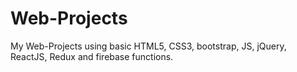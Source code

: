 # Web-Projects
My Web-Projects using basic HTML5, CSS3, bootstrap, JS, jQuery, ReactJS, Redux and firebase functions.
